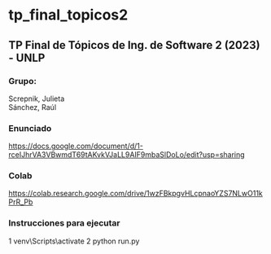 # tp_final_topicos2
## TP Final de Tópicos de Ing. de Software 2 (2023) - UNLP 

### Grupo:
Screpnik, Julieta\
Sánchez, Raúl

### Enunciado
https://docs.google.com/document/d/1-rceIJhrVA3VBwmdT69tAKvkVJaLL9AIF9mbaSlDoLo/edit?usp=sharing

### Colab
https://colab.research.google.com/drive/1wzFBkpgvHLcpnaoYZS7NLwO11kPrR_Pb

### Instrucciones para ejecutar
1 venv\Scripts\activate
2 python run.py
